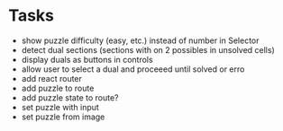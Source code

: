 # Tasks
- show puzzle difficulty (easy, etc.) instead of number in Selector
- detect dual sections (sections with on 2 possibles in unsolved cells)
- display duals as buttons in controls
- allow user to select a dual and proceeed until solved or erro
- add react router
- add puzzle to route
- add puzzle state to route?
- set puzzle with input
- set puzzle from image
